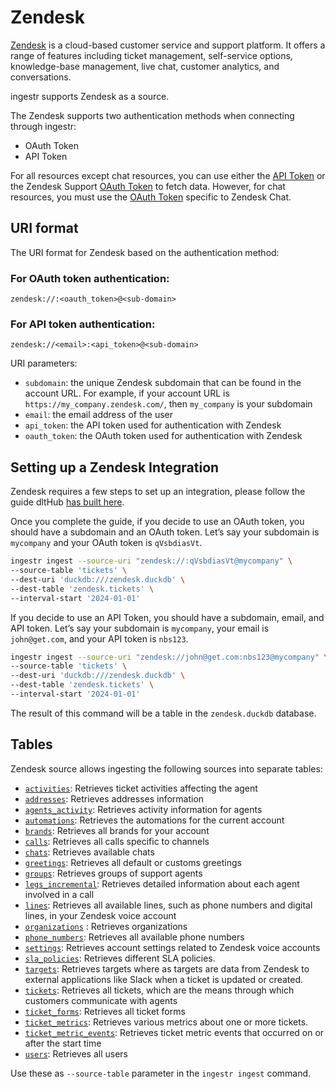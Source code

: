 # Zendesk

[Zendesk](https://www.zendesk.com/) is a cloud-based customer service and support platform. It offers a range of features including ticket management, self-service options, knowledge-base management, live chat, customer analytics, and conversations.

ingestr supports Zendesk as a source.

The Zendesk supports two authentication methods when connecting through ingestr:
- OAuth Token 
- API Token

For all resources except chat resources, you can use either the [API Token](https://dlthub.com/docs/dlt-ecosystem/verified-sources/zendesk#grab-zendesk-support-api-token) or the Zendesk Support [OAuth Token](https://dlthub.com/docs/dlt-ecosystem/verified-sources/zendesk#zendesk-support-oauth-token) to fetch data. However, for chat resources, you must use the [OAuth Token](https://dlthub.com/docs/dlt-ecosystem/verified-sources/zendesk#zendesk-chat) specific to Zendesk Chat.

## URI format

The URI format for Zendesk based on the authentication method:
### For OAuth token authentication:
```plaintext
zendesk://:<oauth_token>@<sub-domain>
```
### For API token authentication:
```plaintext
zendesk://<email>:<api_token>@<sub-domain>
```

URI parameters:

- `subdomain`: the unique Zendesk subdomain that can be found in the account URL. For example, if your account URL is `https://my_company.zendesk.com/`, then `my_company` is your subdomain
- `email`: the email address of the user
- `api_token`: the API token used for authentication with Zendesk
- `oauth_token`: the OAuth token used for authentication with Zendesk

## Setting up a Zendesk Integration

Zendesk requires a few steps to set up an integration, please follow the guide dltHub [has built here](https://dlthub.com/docs/dlt-ecosystem/verified-sources/zendesk#setup-guide).

Once you complete the guide, if you decide to use an OAuth token, you should have a subdomain and an OAuth token. Let’s say your subdomain is `mycompany` and your OAuth token is `qVsbdiasVt`.

```sh
ingestr ingest --source-uri "zendesk://:qVsbdiasVt@mycompany" \
--source-table 'tickets' \
--dest-uri 'duckdb:///zendesk.duckdb' \
--dest-table 'zendesk.tickets' \
--interval-start '2024-01-01'
```

If you decide to use an API Token, you should have a subdomain, email, and API token. Let’s say your subdomain is `mycompany`, your email is `john@get.com`, and your API token is `nbs123`.

```sh
ingestr ingest --source-uri "zendesk://john@get.com:nbs123@mycompany" \
--source-table 'tickets' \
--dest-uri 'duckdb:///zendesk.duckdb' \
--dest-table 'zendesk.tickets' \
--interval-start '2024-01-01'
```

The result of this command will be a table in the `zendesk.duckdb` database.

## Tables

Zendesk source allows ingesting the following sources into separate tables:

- [`activities`](https://developer.zendesk.com/api-reference/ticketing/tickets/activity_stream/): Retrieves ticket activities affecting the agent
- [`addresses`](https://developer.zendesk.com/api-reference/voice/talk-api/addresses/): Retrieves addresses information
- [`agents_activity`](https://developer.zendesk.com/api-reference/voice/talk-api/stats/#list-agents-activity): Retrieves activity information for agents
- [`automations`](https://developer.zendesk.com/api-reference/ticketing/business-rules/automations/): Retrieves the automations for the current account
- [`brands`](https://developer.zendesk.com/api-reference/ticketing/account-configuration/brands/): Retrieves all brands for your account
- [`calls`](https://developer.zendesk.com/api-reference/voice/talk-api/incremental_exports/#incremental-calls-export): Retrieves all calls specific to channels
- [`chats`](https://developer.zendesk.com/api-reference/live-chat/chat-api/incremental_export/): Retrieves available chats
- [`greetings`](https://developer.zendesk.com/api-reference/voice/talk-api/greetings/): Retrieves all default or customs greetings
- [`groups`](https://developer.zendesk.com/api-reference/ticketing/groups/groups/): Retrieves groups of support agents
- [`legs_incremental`](https://developer.zendesk.com/api-reference/voice/talk-api/incremental_exports/#incremental-call-legs-export): Retrieves detailed information about each agent involved in a call
- [`lines`](https://developer.zendesk.com/api-reference/voice/talk-api/lines/): Retrieves all available lines, such as phone numbers and digital lines, in your Zendesk voice account
- [`organizations`](https://developer.zendesk.com/api-reference/ticketing/organizations/organizations/) : Retrieves organizations
- [`phone_numbers`](https://developer.zendesk.com/api-reference/voice/talk-api/phone_numbers/): Retrieves all available phone numbers
- [`settings`](https://developer.zendesk.com/api-reference/voice/talk-api/voice_settings/): Retrieves account settings related to Zendesk voice accounts
- [`sla_policies`](https://developer.zendesk.com/api-reference/ticketing/business-rules/sla_policies/): Retrieves different SLA policies.
- [`targets`](https://developer.zendesk.com/api-reference/ticketing/targets/targets/): Retrieves targets where as targets are data from Zendesk to external applications like Slack when a ticket is updated or created.
- [`tickets`](https://developer.zendesk.com/api-reference/ticketing/tickets/tickets/): Retrieves all tickets, which are the means through which customers communicate with agents
- [`ticket_forms`](https://developer.zendesk.com/api-reference/ticketing/tickets/ticket_forms/): Retrieves all ticket forms
- [`ticket_metrics`](https://developer.zendesk.com/api-reference/ticketing/tickets/ticket_metrics/): Retrieves various metrics about one or more tickets.
- [`ticket_metric_events`](https://developer.zendesk.com/api-reference/ticketing/tickets/ticket_metric_events/): Retrieves ticket metric events that occurred on or after the start time
- [`users`](https://developer.zendesk.com/api-reference/ticketing/users/users/): Retrieves all users

Use these as `--source-table` parameter in the `ingestr ingest` command.
